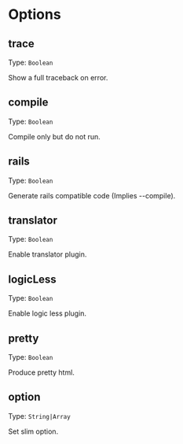 # Options

## trace
Type: `Boolean`

Show a full traceback on error.

## compile
Type: `Boolean`

Compile only but do not run.

## rails
Type: `Boolean`

Generate rails compatible code (Implies --compile).

## translator
Type: `Boolean`

Enable translator plugin.

## logicLess
Type: `Boolean`

Enable logic less plugin.

## pretty
Type: `Boolean`

Produce pretty html.

## option
Type: `String|Array`

Set slim option.
